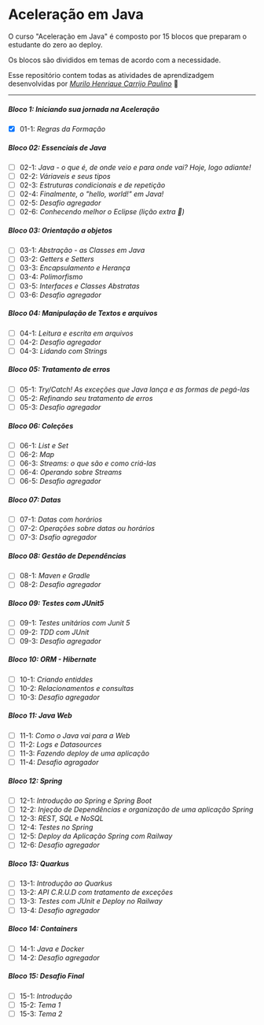 # Aceleração em Java

O curso "Aceleração em Java" é composto por 15 blocos que preparam o estudante do zero ao deploy.

Os blocos são divididos em temas de acordo com a necessidade.

Esse repositório contem todas as atividades de aprendizadgem desenvolvidas por _[Murilo Henrique Carrijo Paulino](https://www.linkedin.com/in/murilo-carrijo/)_ :rocket:

---

##### Bloco 1: Iniciando sua jornada na Aceleração

- [X] 01-1: _Regras da Formação_

##### Bloco 02: Essenciais de Java

- [ ] 02-1: _Java - o que é, de onde veio e para onde vai? Hoje, logo adiante!_
- [ ] 02-2: _Váriaveis e seus tipos_
- [ ] 02-3: _Estruturas condicionais e de repetição_
- [ ] 02-4: _Finalmente, o "hello, world!" em Java!_
- [ ] 02-5: _Desafio agregador_
- [ ] 02-6: _Conhecendo melhor o Eclipse (lição  extra :rocket:)_

##### Bloco 03: Orientação a objetos

 - [ ] 03-1: _Abstração - as Classes em Java_
 - [ ] 03-2: _Getters e Setters_
 - [ ] 03-3: _Encapsulamento e Herança_
 - [ ] 03-4: _Polimorfismo_
 - [ ] 03-5: _Interfaces e Classes Abstratas_
 - [ ] 03-6: _Desafio agregador_

##### Bloco 04: Manipulação de Textos e arquivos

 - [ ] 04-1: _Leitura e escrita em arquivos_
 - [ ] 04-2: _Desafio agregador_
 - [ ] 04-3: _Lidando com Strings_

##### Bloco 05: Tratamento de erros

 - [ ] 05-1: _Try/Catch! As exceções que Java lança e as formas de pegá-las_
 - [ ] 05-2: _Refinando seu tratamento de erros_
 - [ ] 05-3: _Desafio agregador_

##### Bloco 06: Coleções

 - [ ] 06-1: _List e Set_
 - [ ] 06-2: _Map_
 - [ ] 06-3: _Streams: o que são e como criá-las_
 - [ ] 06-4: _Operando sobre Streams_
 - [ ] 06-5: _Desafio agregador_
 
##### Bloco 07: Datas

 - [ ] 07-1: _Datas com horários_
 - [ ] 07-2: _Operações sobre datas ou horários_
 - [ ] 07-3: _Dsafio agregador_

##### Bloco 08: Gestão de Dependências

 - [ ] 08-1: _Maven e Gradle_
 - [ ] 08-2: _Desafio agregador_

##### Bloco 09: Testes com JUnit5

 - [ ] 09-1: _Testes unitários com Junit 5_
 - [ ] 09-2: _TDD com JUnit_
 - [ ] 09-3: _Desafio agregador_

##### Bloco 10: ORM - Hibernate

 - [ ] 10-1: _Criando entiddes_
 - [ ] 10-2: _Relacionamentos e consultas_
 - [ ] 10-3: _Desafio agregador_

##### Bloco 11: Java Web

 - [ ] 11-1: _Como o Java vai para a Web_
 - [ ] 11-2: _Logs e Datasources_
 - [ ] 11-3: _Fazendo deploy de uma aplicação_
 - [ ] 11-4: _Desafio agragador_

##### Bloco 12: Spring

 - [ ] 12-1: _Introdução ao Spring e Spring Boot_
 - [ ] 12-2: _Injeção de Dependências e organização de uma aplicação Spring_
 - [ ] 12-3: _REST, SQL e NoSQL_
 - [ ] 12-4: _Testes no Spring_
 - [ ] 12-5: _Deploy da Aplicação Spring com Railway_
 - [ ] 12-6: _Desafio agregador_

##### Bloco 13: Quarkus

 - [ ] 13-1: _Introdução ao Quarkus_
 - [ ] 13-2: _API C.R.U.D com tratamento de exceções_
 - [ ] 13-3: _Testes com JUnit e Deploy no Railway_
 - [ ] 13-4: _Desafio agregador_

##### Bloco 14: Containers

 - [ ] 14-1: _Java e Docker_
 - [ ] 14-2: _Desafio agregador_

##### Bloco 15: Desafio Final

- [ ] 15-1: _Introdução_
- [ ] 15-2: _Tema 1_
- [ ] 15-3: _Tema 2_
